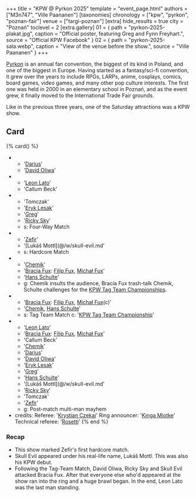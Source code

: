 +++
title = "KPW @ Pyrkon 2025"
template = "event_page.html"
authors = ["M3n747", "Ville Paananen"]
[taxonomies]
chronology = ["kpw", "pyrkon", "poznan-fair"]
venue = ["targi-poznan"]
[extra]
hide_results = true
city = "Poznań"
toclevel = 2
[extra.gallery]
01 = { path = "pyrkon-2025-plakat.jpg", caption = "Official poster, featuring Greg and Fynn Freyhart.", source = "Official KPW Facebook" }
02 = { path = "pyrkon-2025-sala.webp", caption = "View of the venue before the show.", source = "Ville Paananen" }
+++

[Pyrkon][pyrkon] is an annual fan convention, the biggest of its kind in Poland, and one of the biggest in Europe. Having started as a fantasy/sci-fi convention, it grew over the years to include RPGs, LARPs, anime, cosplays, comics, board games, video games, and many other pop culture interests. The first one was held in 2000 in an elementary school in Poznań, and as the event grew, it finally moved to the International Trade Fair grounds.

Like in the previous three years, one of the Saturday attractions was a KPW show.

## Card

{% card() %}

- - '[Darius](@/w/darius.md)'
  - '[David Oliwa](@/w/david-oliwa.md)'
- - '[Leon Lato](@/w/leon-lato.md)'
  - 'Callum Beck'
- - 'Tomczak'
  - '[Eryk Lesak](@/w/eryk-lesak.md)'
  - '[Greg](@/w/greg.md)'
  - '[Ricky Sky](@/w/ricky-sky.md)'
  - s: Four-Way Match
- - '[Zefir](@/w/zefir.md)'
  - '[Lukáš Mottl](@/w/skull-evil.md'
  - s: Hardcore Match
- - '[Chemik](@/w/chemik.md)'
  - '[Bracia Fux](@/tt/bracia-fux.md): [Filip Fux](@/w/filip-fux.md), [Michał Fux](@/w/michal-fux.md)'
  - '[Hans Schulte](@/w/hans-schulte.md)'
  - g: Chemik insults the audience, Bracia Fux trash-talk Chemik, Schulte challenges for the [KPW Tag Team Championships](@/c/kpw-tag-team-championship.md).
- - '[Bracia Fux](@/tt/bracia-fux.md): [Filip Fux](@/w/filip-fux.md), [Michał Fux](@/w/michal-fux.md)(c)'
  - '[Chemik](@/w/chemik.md), [Hans Schulte](@/w/hans-schulte.md)'
  - s: Tag Team Match
    c: '[KPW Tag Team Championship](@/c/kpw-tag-team-championship.md)'
- - '[Leon Lato](@/w/leon-lato.md)'
  - '[Bracia Fux](@/tt/bracia-fux.md): [Filip Fux](@/w/filip-fux.md), [Michał Fux](@/w/michal-fux.md)'
  - 'Callum Beck'
  - '[Chemik](@/w/chemik.md)'
  - '[Darius](@/w/darius.md)'
  - '[David Oliwa](@/w/david-oliwa.md)'
  - '[Eryk Lesak](@/w/eryk-lesak.md)'
  - '[Greg](@/w/greg.md)'
  - '[Hans Schulte](@/w/hans-schulte.md)'
  - '[Lukáš Mottl](@/w/skull-evil.md'
  - '[Ricky Sky](@/w/ricky-sky.md)'
  - 'Tomczak'
  - '[Zefir](@/w/zefir.md)'
  - g: Post-match multi-man mayhem
- credits:
    Referee: '[Krystian Czekaj](@/w/krystian-czekaj.md)'
    Ring announcer: '[Kinga Miotke](@/w/kinga-miotke.md)'
    Technical referee: '[Rosetti](@/w/rosetti.md)'
{% end %}

### Recap

* This show marked Zefir's first hardcore match.
* Skull Evil appeared under his real-life name, Lukáš Mottl. This was also his KPW debut.
* Following the Tag-Team Match, David Oliwa, Ricky Sky and Skull Evil attacked Bracia Fux. After that everyone else who'd appeared at the show ran into the ring and a huge brawl began. In the end, Leon Lato was the last man standing.

[pyrkon]: https://en.wikipedia.org/wiki/Pyrkon

